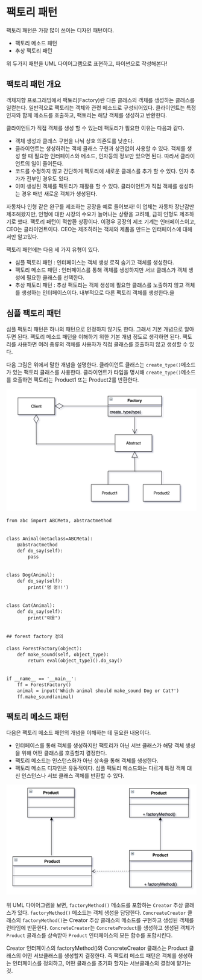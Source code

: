 # 팩토리 패턴

팩토리 패턴은 가장 많이 쓰이는 디자인 패턴이다. 
- 팩토리 메소드 패턴
- 추상 팩토리 패턴

위 두가지 패턴을 UML 다이어그램으로 표현하고, 파이썬으로 작성해본다!

## 팩토리 패턴 개요

객체지향 프로그래밍에서 팩토리(Factory)란 다른 클래스의 객체를 생성하는 클래스를 일컫는다.
일반적으로 팩토리는 객체와 관련 메소드로 구성되어있다.
클라이언트는 특정 인자와 함께 메소드를 호출하고, 팩토리는 해당 객체를 생성하고 반환한다.

클라이언트가 직접 객체를 생성 할 수 있는데 팩토리가 필요한 이유는 다음과 같다.

- 객체 생성과 클래스 구현을 나눠 상호 의존도를 낮춘다.
- 클라이언트는 생성하려는 객체 클래스 구현과 상관없이 사용할 수 있다. 객체를 생성 할 때
필요한 인터페이스와 메소드, 인자등의 정보만 있으면 된다. 따라서 클라이언트의 일이 줄어든다.
- 코드를 수정하지 않고 간단하게 팩토리에 새로운 클래스를 추가 할 수  있다. 인자 추가가 전부인 경우도 있다.
- 이미 생성된 객체를 팩토리가 재활용 할 수 있다. 클라이언트가 직접 객체를 생성하는 경우 매번 새로운 객체가 생성된다.

자동차나 인형 같은 완구를 제조하는 공장을 예로 들어보자!
이 업체는 자동차 장난감만 제조해왔지만, 인형에 대한 시장의 수요가 늘어나는 상황을 고려해, 급히 인형도 제조하기로 했다.
팩토리 패턴이 적합환 상황이다. 이경우 공장의 제조 기계는 인터페이스이고, CEO는 클라이언트이다.
CEO는 제조하려는 객체와 제품을 만드는 인터페이스에 대해서만 알고있다.

팩토리 패턴에는 다음 세 가지 유형이 있다.

- 심플 팩토리 패턴 : 인터페이스는 객체 생성 로직 숨기고 객체를 생성한다.
- 팩토리 메소드 패턴 : 인터페이스를 통해 객체를 생성하지만 서브 클래스가 객체 생성에 필요한 클래스를 선택한다.
- 추상 패토리 패턴 : 추상 팩토리는 객체 생성에 필요한 클래스를 노출하지 않고 객체를 생성하는 인터페이스이다. 내부적으로 다른 팩토리 객체를 생성한다.을

## 심플 팩토리 패턴

심플 팩토리 패턴은 하나의 패턴으로 인정하지 않기도 한다. 그래서 기본 개념으로 알아두면 된다.
팩토리 메소드 패턴을 이해하기 위한 기본 개념 정도로 생각하면 된다. 팩토리를 사용하면 여러 종류의 객체를 사용자가 직접 클래스를 호출하지 않고 생성할  수 있다.

다음 그림은 위에서 말한 개념을 설명한다. 클라이언트 클래스는 `create_type()`메소드가 있는 팩토리 클래스를 사용한다.
클라이언트가 타입을 명시해 `create_type()`메소드를 호출하면 팩토리는 Product1 또는 Product2를 반환한다.

![](images/1.png)


```python3
from abc import ABCMeta, abstractmethod


class Animal(metaclass=ABCMeta):
    @abstractmethod
    def do_say(self):
        pass


class Dog(Animal):
    def do_say(self):
        print('멍 멍!!')


class Cat(Animal):
    def do_say(self):
        print("야옹")


## forest factory 정의

class ForestFactory(object):
    def make_sound(self, object_type):
        return eval(object_type)().do_say()


if __name__ == '__main__':
    ff = ForestFactory()
    animal = input('Which animal should make_sound Dog or Cat?')
    ff.make_sound(animal)
```

## 팩토리 메소드 패턴

다음은 팩토리 메소드 패턴의 개념을 이해하는 데 필요한 내용이다.

- 인터페이스를 통해 객체를 생성하지만 팩토리가 아닌 서브 클래스가 해당 객체 생성을 위해 어떤 클래스를 호출할지 결정한다.
- 팩토리 메소드는 인스턴스화가 아닌 상속을 통해 객체를 생성한다.
- 팩토리 메소드 디자인은 유동적이다. 심플 팩토리 메소드와는 다르게 특정 객체 대신 인스턴스나 서브 클래스 객체를 반환할 수 있다.

![](images/2.png)

위 UML 다이어그램을 보면, `factoryMethod()` 메소드를 포함하는 `Creator` 추상 클래스가 있다.
`factoryMethod()` 메소드는 객체 생성을 담당한다. `ConcreateCreator` 클래스의 `factoryMethod()`는
Creator 추상 클래스의 메소드를 구현하고 생성된 객체를 런타임에 반환한다. `ConcreteCreator`는 `ConcreteProduct`를 생성하고
생성된 객체가 `Product` 클래스를 상속받아 `Product` 인터페이스의 모든 함수를 포함시킨다.

Creator 인터페이스의 factoryMethod()와 ConcreteCreator 클래스는 Product 클래스의 어떤 서브클래스를
생성할지 결정한다. 즉 팩토리 메소드 패턴은 객체를 생성하는 인터페이스를 정의하고, 어떤 클래스를 초기화 할지는 서브클래스의 결정에 맡기는 것.
